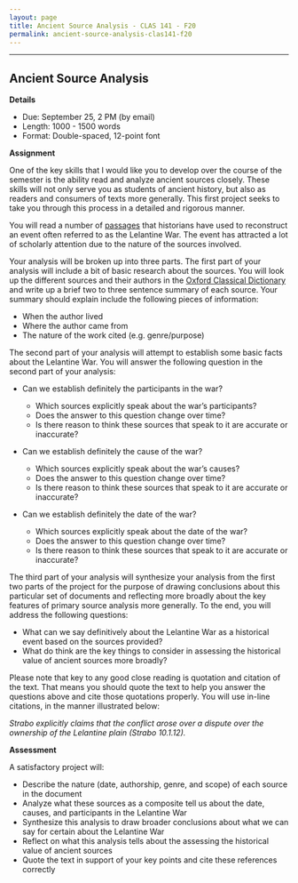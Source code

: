 ```yaml
---
layout: page
title: Ancient Source Analysis - CLAS 141 - F20
permalink: ancient-source-analysis-clas141-f20
---
```

***

## Ancient Source Analysis

**Details**

- Due: September 25, 2 PM (by email)
- Length: 1000 - 1500 words
- Format: Double-spaced, 12-point font

**Assignment**

One of the key skills that I would like you to develop over the course of the semester is the ability read and analyze ancient sources closely. These skills will not only serve you as students of ancient history, but also as readers and consumers of texts more generally. This first project seeks to take you through this process in a detailed and rigorous manner.

You will read a number of [passages](https://drive.google.com/file/d/1OL8DTs27ZWk3j3xCKSy7jaIhKAiec5dm/view) that historians have used to reconstruct an event often referred to as the Lelantine War. The event has attracted a lot of scholarly attention due to the nature of the sources involved.

Your analysis will be broken up into three parts. The first part of your analysis will include a bit of basic research about the sources. You will look up the different sources and their authors in the [Oxford Classical Dictionary](https://drive.google.com/file/d/1OL8DTs27ZWk3j3xCKSy7jaIhKAiec5dm/view) and write up a brief two to three sentence summary of each source. Your summary should explain include the following pieces of information:

-	When the author lived
-	Where the author came from
-	The nature of the work cited (e.g. genre/purpose)

The second part of your analysis will attempt to establish some basic facts about the Lelantine War. You will answer the following question in the second part of your analysis:

- Can we establish definitely the participants in the war?
  - Which sources explicitly speak about the war’s participants?
  - Does the answer to this question change over time?
  - Is there reason to think these sources that speak to it are accurate or inaccurate?

- Can we establish definitely the cause of the war?
  - Which sources explicitly speak about the war’s causes?
  - Does the answer to this question change over time?
  - Is there reason to think these sources that speak to it are accurate or inaccurate?

- Can we establish definitely the date of the war?
  - Which sources explicitly speak about the date of the war?
  - Does the answer to this question change over time?
  - Is there reason to think these sources that speak to it are accurate or inaccurate?

The third part of your analysis will synthesize your analysis from the first two parts of the project for the purpose of drawing conclusions about this particular set of documents and reflecting more broadly about the key features of primary source analysis more generally. To the end, you will address the following questions:

- What can we say definitively about the Lelantine War as a historical event based on the sources provided?
- What do think are the key things to consider in assessing the historical value of ancient sources more broadly?

Please note that key to any good close reading is quotation and citation of the text. That means you should quote the text to help you answer the questions above and cite those quotations properly. You will use in-line citations, in the manner illustrated below:

*Strabo explicitly claims that the conflict arose over a dispute over the ownership of the Lelantine plain (Strabo 10.1.12).*

**Assessment**

A satisfactory project will:

- Describe the nature (date, authorship, genre, and scope) of each source in the document
- Analyze what these sources as a composite tell us about the date, causes, and participants in the Lelantine War
- Synthesize this analysis to draw broader conclusions about what we can say for certain about the Lelantine War
- Reflect on what this analysis tells about the assessing the historical value of ancient sources
- Quote the text in support of your key points and cite these references correctly
